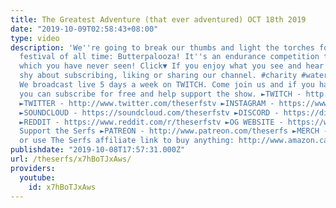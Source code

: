 ```yaml
---
title: The Greatest Adventure (that ever adventured) OCT 18th 2019
date: "2019-10-09T02:58:43+08:00"
type: video
description: 'We''re going to break our thumbs and light the torches for the weirdest
  festival of all time: Butterpalooza! It''s an endurance competition the likes of
  which you have never seen! Click▼ If you enjoy what you see and hear don''t feel
  shy about subscribing, liking or sharing our channel. #charity #waterfirst #fundraiser
  We broadcast live 5 days a week on TWITCH. Come join us and if you have Amazon Prime
  you can subscribe for free and help support the show. ►TWITCH - http://www.twitch.tv/theserfstv
  ►TWITTER - http://www.twitter.com/theserfstv ►INSTAGRAM - https://www.instagram.com/theserfstv
  ►SOUNDCLOUD - https://soundcloud.com/theserfstv ►DISCORD - https://discord.gg/BztHb9M
  ►REDDIT - https://www.reddit.com/r/theserfstv ►OG WEBSITE - https://www.weareserfs.com
  Support the Serfs ►PATREON - http://www.patreon.com/theserfs ►MERCH - https://teespring.com/stores/the-serfs-capitalist-shill
  or use The Serfs affiliate link to buy anything: http://www.amazon.ca/?tag=marxcapital-20'
publishdate: "2019-10-08T17:57:31.000Z"
url: /theserfs/x7hBoTJxAws/
providers:
  youtube:
    id: x7hBoTJxAws
---
```

